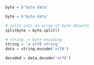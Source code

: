 ```python
byte = b'byte data'
```

```python
byte = b'byte data'

# split into an array of byte objects
splitbyte = byte.split()
```

```python
# string -> byte encoding
string = 'a utf8 string'
data = string.encode('utf8')

decoded = data.decode('utf8')
```

